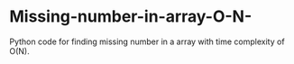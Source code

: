 # Missing-number-in-array-O-N-
Python code for finding missing number in a array with time complexity of O(N).
